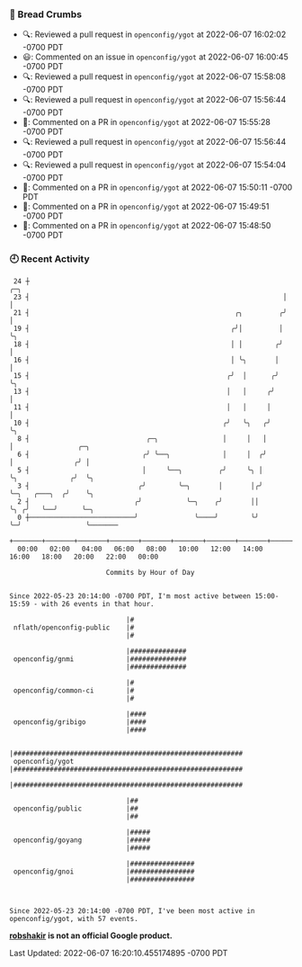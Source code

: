 ### 🍞 Bread Crumbs

 * 🔍: Reviewed a pull request in  `openconfig/ygot` at 2022-06-07 16:02:02 -0700 PDT
 * 😃: Commented on an issue in `openconfig/ygot` at 2022-06-07 16:00:45 -0700 PDT
 * 🔍: Reviewed a pull request in  `openconfig/ygot` at 2022-06-07 15:58:08 -0700 PDT
 * 🔍: Reviewed a pull request in  `openconfig/ygot` at 2022-06-07 15:56:44 -0700 PDT
 * 💬: Commented on a PR in  `openconfig/ygot` at 2022-06-07 15:55:28 -0700 PDT
 * 🔍: Reviewed a pull request in  `openconfig/ygot` at 2022-06-07 15:56:44 -0700 PDT
 * 🔍: Reviewed a pull request in  `openconfig/ygot` at 2022-06-07 15:54:04 -0700 PDT
 * 💬: Commented on a PR in  `openconfig/ygot` at 2022-06-07 15:50:11 -0700 PDT
 * 💬: Commented on a PR in  `openconfig/ygot` at 2022-06-07 15:49:51 -0700 PDT
 * 💬: Commented on a PR in  `openconfig/ygot` at 2022-06-07 15:48:50 -0700 PDT

### 🕘 Recent Activity
```
 24 ┼                                                               ╭─╮
 23 ┤                                                               │ │
 21 ┤                                                   ╭╮         ╭╯ │
 19 ┤                                                  ╭╯│         │  ╰╮
 18 ┤                                                  │ │        ╭╯   │
 16 ┤                                                  │ ╰╮       │    │
 15 ┤                                                 ╭╯  │      ╭╯    ╰╮
 13 ┤                                                 │   │     ╭╯      │
 11 ┤                                                 │   │     │       │
 10 ┤                                                ╭╯   ╰╮   ╭╯       ╰╮
  8 ┤                             ╭─╮                │     │   │         │                ╭─╮
  6 ┤                            ╭╯ ╰──╮             │     │  ╭╯         │               ╭╯ │
  5 ┤                            │     ╰──╮         ╭╯     ╰╮ │          ╰╮             ╭╯  ╰╮
  3 ┤                           ╭╯        ╰─╮       │       │╭╯           ╰─╮   ╭───╮  ╭╯    ╰╮
  2 ┤                          ╭╯           ╰─╮    ╭╯       ││              ╰╮ ╭╯   ╰──╯      ╰─╮
  0 ┼──────────────────────────╯              ╰────╯        ╰╯               ╰─╯                ╰───────
    +───────+───────+───────+───────+───────+───────+───────+───────+───────+───────+───────+───────+────
  00:00   02:00   04:00   06:00   08:00   10:00   12:00   14:00   16:00   18:00   20:00   22:00   00:00   

						Commits by Hour of Day


Since 2022-05-23 20:14:00 -0700 PDT, I'm most active between 15:00-15:59 - with 26 events in that hour.

```



```
                             |#
 nflath/openconfig-public    |#
                             |#

                             |##############
 openconfig/gnmi             |##############
                             |##############

                             |#
 openconfig/common-ci        |#
                             |#

                             |####
 openconfig/gribigo          |####
                             |####

                             |#########################################################
 openconfig/ygot             |#########################################################
                             |#########################################################

                             |##
 openconfig/public           |##
                             |##

                             |#####
 openconfig/goyang           |#####
                             |#####

                             |################
 openconfig/gnoi             |################
                             |################



Since 2022-05-23 20:14:00 -0700 PDT, I've been most active in openconfig/ygot, with 57 events.

```
**[robshakir](mailto:robjs@google.com) is not an official Google product.**  


Last Updated: 2022-06-07 16:20:10.455174895 -0700 PDT
